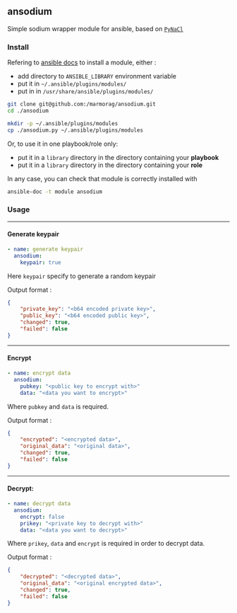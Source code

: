 ## ansodium
Simple sodium wrapper module for ansible, based on [`PyNaCl`](https://pynacl.readthedocs.io/en/stable/)

### Install

Refering to [ansible docs](https://docs.ansible.com/ansible/latest/dev_guide/developing_locally.html#adding-a-module-locally) to install a module, either :

- add directory to `ANSIBLE_LIBRARY` environment variable
- put it in  `~/.ansible/plugins/modules/`
- put in in `/usr/share/ansible/plugins/modules/`

```bash
git clone git@github.com:/marmorag/ansodium.git 
cd ./ansodium

mkdir -p ~/.ansible/plugins/modules
cp ./ansodium.py ~/.ansible/plugins/modules
```

Or, to use it in one playbook/role only:

- put it in a `library` directory in the directory containing your __playbook__ 
- put it in a `library` directory in the directory containing your __role__ 

In any case, you can check that module is correctly installed with

```bash
ansible-doc -t module ansodium
```

### Usage

---

#### Generate keypair
```yaml
- name: generate keypair
  ansodium:
    keypair: true
```

Here `keypair` specify to generate a random keypair

Output format : 
```json
{
    "private_key": "<b64 encoded private key>",
    "public_key": "<b64 encoded public key>",
    "changed": true,
    "failed": false
}
```

---
#### Encrypt

```yaml
- name: encrypt data
  ansodium:
    pubkey: "<public key to encrypt with>"
    data: "<data you want to encrypt>"
```

Where `pubkey` and `data` is required.

Output format : 
```json
{
    "encrypted": "<encrypted data>",
    "original_data": "<original data>",
    "changed": true,
    "failed": false
}
```

---
#### Decrypt:

```yaml
- name: decrypt data
  ansodium:
    encrypt: false 
    prikey: "<private key to decrypt with>"
    data: "<data you want to decrypt>"
```

Where `prikey`, `data` and `encrypt` is required in order to decrypt data.  

Output format : 
```json
{
    "decrypted": "<decrypted data>",
    "original_data": "<original encrypted data>",
    "changed": true,
    "failed": false
}
```
